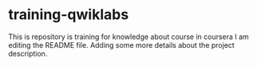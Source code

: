 # training-qwiklabs
This is repository is training for knowledge about course in coursera
I am editing the README file. Adding some more details about the project description.
